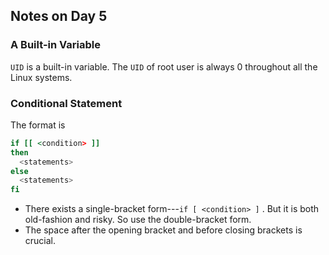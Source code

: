 ## Notes on Day 5

### A Built-in Variable

`UID` is a built-in variable. The `UID` of root user is always 0 throughout all the Linux systems.

### Conditional Statement

The format is

```bash
if [[ <condition> ]]
then
  <statements>
else
  <statements>
fi
```

- There exists a single-bracket form---`if [ <condition> ]` . But it is both old-fashion and risky. So use the double-bracket form.
- The space after the opening bracket and before closing brackets is crucial.